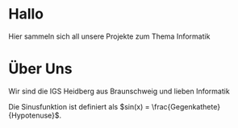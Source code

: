 # Hallo

Hier sammeln sich all unsere Projekte zum Thema Informatik

# Über Uns

Wir sind die IGS Heidberg aus Braunschweig und lieben Informatik

Die Sinusfunktion ist definiert als $sin(x) = \frac{Gegenkathete}{Hypotenuse}$.
